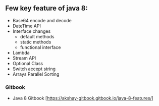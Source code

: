 ## Few key feature of java 8:
- Base64 encode and decode
- DateTime API
- Interface changes
  -   default methods
  -   static methods
  -   functional interface
- Lambda
- Stream API
- Optional Class
- Switch accept string
- Arrays Parallel Sorting


### Gitbook
- Java 8 Gitbook [https://akshay-gitbook.gitbook.io/java-8-features/]
